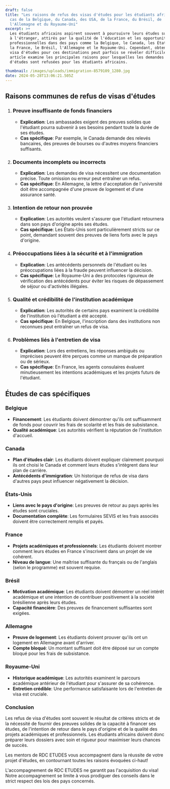 ```yaml
---
draft: false
title: "Les raisons de refus des visas d'études pour les étudiants africains :
  cas de la Belgique, du Canada, des USA, de la France, du Brésil, de
  l'Allemagne et du Royaume-Uni"
excerpt: >+
  Les étudiants africains aspirent souvent à poursuivre leurs études supérieures
  à l'étranger, attirés par la qualité de l'éducation et les opportunités
  professionnelles dans des pays comme la Belgique, le Canada, les États-Unis,
  la France, le Brésil, l'Allemagne et le Royaume-Uni. Cependant, obtenir un
  visa d'études pour ces destinations peut parfois se révéler difficile. Cet
  article examine les principales raisons pour lesquelles les demandes de visas
  d'études sont refusées pour les étudiants africains.

thumbnail: /images/uploads/immigration-8579109_1280.jpg
date: 2024-05-28T13:06:21.505Z
---
```

## Raisons communes de refus de visas d'études

1. ### **Preuve insuffisante de fonds financiers**

   * **Explication**: Les ambassades exigent des preuves solides que l'étudiant pourra subvenir à ses besoins pendant toute la durée de ses études.
   * **Cas spécifique**: Par exemple, le Canada demande des relevés bancaires, des preuves de bourses ou d'autres moyens financiers suffisants.
2. ### **Documents incomplets ou incorrects**

   * **Explication**: Les demandes de visa nécessitent une documentation précise. Toute omission ou erreur peut entraîner un refus.
   * **Cas spécifique**: En Allemagne, la lettre d'acceptation de l'université doit être accompagnée d'une preuve de logement et d'une assurance santé.
3. ### **Intention de retour non prouvée**

   * **Explication**: Les autorités veulent s'assurer que l'étudiant retournera dans son pays d'origine après ses études.
   * **Cas spécifique**: Les États-Unis sont particulièrement stricts sur ce point, demandant souvent des preuves de liens forts avec le pays d'origine.
4. ### **Préoccupations liées à la sécurité et à l'immigration**

   * **Explication**: Les antécédents personnels de l'étudiant ou les préoccupations liées à la fraude peuvent influencer la décision.
   * **Cas spécifique**: Le Royaume-Uni a des protocoles rigoureux de vérification des antécédents pour éviter les risques de dépassement de séjour ou d'activités illégales.
5. ### **Qualité et crédibilité de l'institution académique**

   * **Explication**: Les autorités de certains pays examinent la crédibilité de l'institution où l'étudiant a été accepté.
   * **Cas spécifique**: En Belgique, l'inscription dans des institutions non reconnues peut entraîner un refus de visa.
6. ### **Problèmes liés à l'entretien de visa**

   * **Explication**: Lors des entretiens, les réponses ambiguës ou imprécises peuvent être perçues comme un manque de préparation ou de sérieux.
   * **Cas spécifique**: En France, les agents consulaires évaluent minutieusement les intentions académiques et les projets futurs de l'étudiant.

## Études de cas spécifiques

### Belgique

* **Financement**: Les étudiants doivent démontrer qu'ils ont suffisamment de fonds pour couvrir les frais de scolarité et les frais de subsistance.
* **Qualité académique**: Les autorités vérifient la réputation de l'institution d'accueil.

### Canada

* **Plan d'études clair**: Les étudiants doivent expliquer clairement pourquoi ils ont choisi le Canada et comment leurs études s'intègrent dans leur plan de carrière.
* **Antécédents d'immigration**: Un historique de refus de visa dans d'autres pays peut influencer négativement la décision.

### États-Unis

* **Liens avec le pays d'origine**: Les preuves de retour au pays après les études sont cruciales.
* **Documentation complète**: Les formulaires SEVIS et les frais associés doivent être correctement remplis et payés.

### France

* **Projets académiques et professionnels**: Les étudiants doivent montrer comment leurs études en France s'inscrivent dans un projet de vie cohérent.
* **Niveau de langue**: Une maîtrise suffisante du français ou de l'anglais (selon le programme) est souvent requise.

### Brésil

* **Motivation académique**: Les étudiants doivent démontrer un réel intérêt académique et une intention de contribuer positivement à la société brésilienne après leurs études.
* **Capacité financière**: Des preuves de financement suffisantes sont exigées.

### Allemagne

* **Preuve de logement**: Les étudiants doivent prouver qu'ils ont un logement en Allemagne avant d'arriver.
* **Compte bloqué**: Un montant suffisant doit être déposé sur un compte bloqué pour les frais de subsistance.

### Royaume-Uni

* **Historique académique**: Les autorités examinent le parcours académique antérieur de l'étudiant pour s'assurer de sa cohérence.
* **Entretien crédible**: Une performance satisfaisante lors de l'entretien de visa est cruciale.

### Conclusion

Les refus de visa d'études sont souvent le résultat de critères stricts et de la nécessité de fournir des preuves solides de la capacité à financer ses études, de l'intention de retour dans le pays d'origine et de la qualité des projets académiques et professionnels. Les étudiants africains doivent donc préparer leurs dossiers avec soin et rigueur pour maximiser leurs chances de succès.

Les mentors de RDC ETUDES vous accompagnent dans la réussite de votre projet d'études, en contournant toutes les raisons évoquées ci-haut!

L'accompagnement de RDC ETUDES ne garantit pas l'acquisition du visa! Notre accompagnement se limite à vous prodiguer des conseils dans le strict respect des lois des pays concernés.